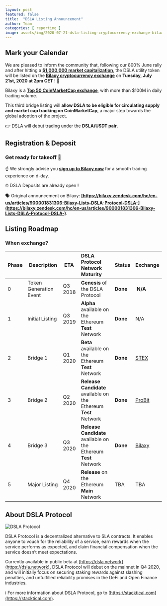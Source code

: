 ```yaml
---
layout: post
featured: false
title:  "DSLA Listing Announcement"
author: Team
categories: [ reporting ]
image: assets/img/2020-07-21-dsla-listing-cryptocurrency-exchange-bilaxy-july-21.jpg
---
```


## Mark your Calendar

We are pleased to inform the community that, following our 800% June rally and after hitting a **[$1,000,000 market capitalization](https://coinmarketcap.com/currencies/dsla-protocol/)**, the DSLA utility token will be listed on the **[Bilaxy cryptocurrency exchange](https://bilaxy.com/trade/DSLA_USDT)** on **Tuesday, July 21st, 2020 at 2pm CET** ! 🎉

Bilaxy is a **[Top 50 CoinMarketCap exchange](https://coinmarketcap.com/rankings/exchanges/)**, with more than $100M in daily trading volume. 

This third bridge listing will **allow DSLA to be eligible for circulating supply and market cap tracking on CoinMarketCap**, a major step towards the global adoption of the project.

👉 DSLA will debut trading under the **DSLA/USDT pair**.

## Registration & Deposit
### Get ready for takeoff 🚀

☝️ We strongly advise you **[sign up to Bilaxy now](https://bilaxy.com/trade/DSLA_USDT)** for a smooth trading experience on d-day.

⏰ DSLA Deposits are already open !

🗣 Original announcement on Bilaxy: **[https://bilaxy.zendesk.com/hc/en-us/articles/900001831306-Bilaxy-Lists-DSLA-Protocol-DSLA-](https://bilaxy.zendesk.com/hc/en-us/articles/900001831306-Bilaxy-Lists-DSLA-Protocol-DSLA-)**.

## Listing Roadmap
### When exchange?

| Phase        | Description           | ETA           | DSLA Protocol Network Maturity | Status           | Exchange 
| :------------- | :------------- | :------------- | :------------- | :------------- | :------------- |
| 0 | Token Generation Event| Q3 2018 | **Genesis** of the DSLA Protocol | **Done** | **N/A**
| 1 | Initial Listing | Q3 2019 | **Alpha** available on the Ethereum **Test** Network | **Done** | N/A
| 2 | Bridge 1 | Q1 2020 | **Beta** available on the Ethereum **Test** Network  | **Done** | [STEX](https://app.stex.com/en/trade/pair/ETH/DSLA/1)
| 3 | Bridge 2 | Q2 2020 | **Release Candidate** available on the Ethereum **Test** Network  | **Done** | [ProBit](https://www.probit.com/app/exchange/DSLA-USDT)
| 4 | Bridge 3 | Q3 2020 | **Release Candidate** available on the Ethereum **Test** Network  | **Done**  | [Bilaxy](https://bilaxy.com/trade/DSLA_USDT)
| 5 | Major Listing | Q4 2020 | **Release** on the Ethereum **Main** Network | TBA | TBA

## About DSLA Protocol

![DSLA Protocol](https://storage.googleapis.com/stacktical-public/dsla-protocol_by_stacktical.png) 

DSLA Protocol is a decentralized alternative to SLA contracts. It enables anyone to vouch for the reliability of a service, earn rewards when the service performs as expected, and claim financial compensation when the service doesn’t meet expectations. 

Currently available in public beta at [https://dsla.network](https://dsla.network), DSLA Protocol will debut on the mainnet in Q4 2020, and will initially focus on securing staking rewards against slashing penalties, and unfulfilled reliability promises in the DeFi and Open Finance industries. 

ℹ️ For more information about DSLA Protocol, go to [https://stacktical.com](https://stacktical.com).


